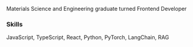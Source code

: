 Materials Science and Engineering graduate turned Frontend Developer

### Skills
JavaScript, TypeScript, React, Python, PyTorch, LangChain, RAG

